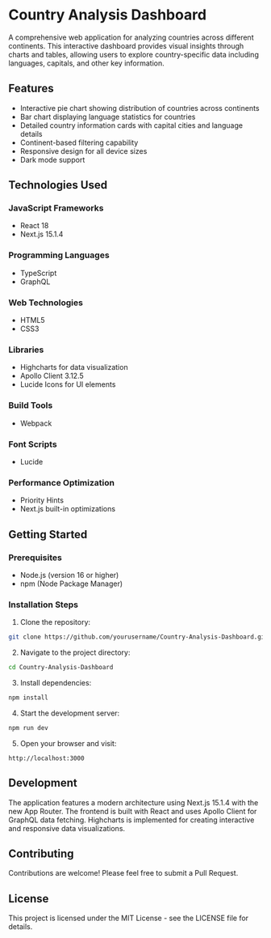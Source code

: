 # Country Analysis Dashboard

A comprehensive web application for analyzing countries across different continents. This interactive dashboard provides visual insights through charts and tables, allowing users to explore country-specific data including languages, capitals, and other key information.

## Features

- Interactive pie chart showing distribution of countries across continents
- Bar chart displaying language statistics for countries
- Detailed country information cards with capital cities and language details
- Continent-based filtering capability
- Responsive design for all device sizes
- Dark mode support

## Technologies Used

### JavaScript Frameworks
- React 18
- Next.js 15.1.4

### Programming Languages
- TypeScript
- GraphQL

### Web Technologies
- HTML5
- CSS3

### Libraries
- Highcharts for data visualization
- Apollo Client 3.12.5
- Lucide Icons for UI elements

### Build Tools
- Webpack

### Font Scripts
- Lucide

### Performance Optimization
- Priority Hints
- Next.js built-in optimizations

## Getting Started

### Prerequisites
- Node.js (version 16 or higher)
- npm (Node Package Manager)

### Installation Steps

1. Clone the repository:
```bash
git clone https://github.com/yourusername/Country-Analysis-Dashboard.git
```

2. Navigate to the project directory:
```bash
cd Country-Analysis-Dashboard
```

3. Install dependencies:
```bash
npm install
```

4. Start the development server:
```bash
npm run dev
```

5. Open your browser and visit:
```
http://localhost:3000
```

## Development

The application features a modern architecture using Next.js 15.1.4 with the new App Router. The frontend is built with React and uses Apollo Client for GraphQL data fetching. Highcharts is implemented for creating interactive and responsive data visualizations.

## Contributing

Contributions are welcome! Please feel free to submit a Pull Request.

## License

This project is licensed under the MIT License - see the LICENSE file for details.